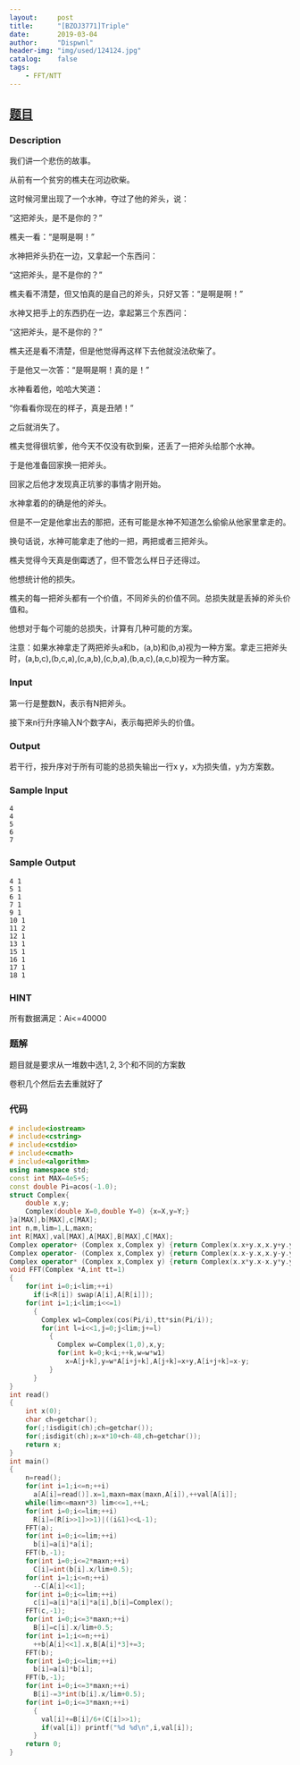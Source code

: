 ```yaml
---
layout:		post
title:		"[BZOJ3771]Triple"
date:		2019-03-04
author:		"Dispwnl"
header-img:	"img/used/124124.jpg"
catalog:	false
tags:
    - FFT/NTT
---
```


## [题目](https://lydsy.com/JudgeOnline/problem.php?id=3771)

### Description

我们讲一个悲伤的故事。

从前有一个贫穷的樵夫在河边砍柴。

这时候河里出现了一个水神，夺过了他的斧头，说：

“这把斧头，是不是你的？”

樵夫一看：“是啊是啊！”

水神把斧头扔在一边，又拿起一个东西问：

“这把斧头，是不是你的？”

樵夫看不清楚，但又怕真的是自己的斧头，只好又答：“是啊是啊！”

水神又把手上的东西扔在一边，拿起第三个东西问：

“这把斧头，是不是你的？”

樵夫还是看不清楚，但是他觉得再这样下去他就没法砍柴了。

于是他又一次答：“是啊是啊！真的是！”

水神看着他，哈哈大笑道：

“你看看你现在的样子，真是丑陋！”

之后就消失了。

樵夫觉得很坑爹，他今天不仅没有砍到柴，还丢了一把斧头给那个水神。

于是他准备回家换一把斧头。

回家之后他才发现真正坑爹的事情才刚开始。

水神拿着的的确是他的斧头。

但是不一定是他拿出去的那把，还有可能是水神不知道怎么偷偷从他家里拿走的。

换句话说，水神可能拿走了他的一把，两把或者三把斧头。

樵夫觉得今天真是倒霉透了，但不管怎么样日子还得过。

他想统计他的损失。

樵夫的每一把斧头都有一个价值，不同斧头的价值不同。总损失就是丢掉的斧头价值和。

他想对于每个可能的总损失，计算有几种可能的方案。

注意：如果水神拿走了两把斧头a和b，(a,b)和(b,a)视为一种方案。拿走三把斧头时，(a,b,c),(b,c,a),(c,a,b),(c,b,a),(b,a,c),(a,c,b)视为一种方案。

### Input

第一行是整数N，表示有N把斧头。

接下来n行升序输入N个数字Ai，表示每把斧头的价值。

### Output

若干行，按升序对于所有可能的总损失输出一行x y，x为损失值，y为方案数。


### Sample Input
```plain
4
4
5
6
7
```

### Sample Output
```plain
4 1
5 1
6 1
7 1
9 1
10 1
11 2
12 1
13 1
15 1
16 1
17 1
18 1
```
### HINT

所有数据满足：Ai<=40000

### 题解

题目就是要求从一堆数中选$1,2,3$个和不同的方案数

卷积几个然后去去重就好了

### 代码

```c++
# include<iostream>
# include<cstring>
# include<cstdio>
# include<cmath>
# include<algorithm>
using namespace std;
const int MAX=4e5+5;
const double Pi=acos(-1.0);
struct Complex{
	double x,y;
	Complex(double X=0,double Y=0) {x=X,y=Y;}
}a[MAX],b[MAX],c[MAX];
int n,m,lim=1,L,maxn;
int R[MAX],val[MAX],A[MAX],B[MAX],C[MAX];
Complex operator+ (Complex x,Complex y) {return Complex(x.x+y.x,x.y+y.y);}
Complex operator- (Complex x,Complex y) {return Complex(x.x-y.x,x.y-y.y);}
Complex operator* (Complex x,Complex y) {return Complex(x.x*y.x-x.y*y.y,x.y*y.x+x.x*y.y);}
void FFT(Complex *A,int tt=1)
{
	for(int i=0;i<lim;++i)
	  if(i<R[i]) swap(A[i],A[R[i]]);
	for(int i=1;i<lim;i<<=1)
	  {
		Complex w1=Complex(cos(Pi/i),tt*sin(Pi/i));
		for(int l=i<<1,j=0;j<lim;j+=l)
		  {
			Complex w=Complex(1,0),x,y;
			for(int k=0;k<i;++k,w=w*w1)
			  x=A[j+k],y=w*A[i+j+k],A[j+k]=x+y,A[i+j+k]=x-y;
		  }
	  }
}
int read()
{
	int x(0);
	char ch=getchar();
	for(;!isdigit(ch);ch=getchar());
	for(;isdigit(ch);x=x*10+ch-48,ch=getchar());
	return x;
}
int main()
{
	n=read();
	for(int i=1;i<=n;++i)
	  a[A[i]=read()].x=1,maxn=max(maxn,A[i]),++val[A[i]];
	while(lim<=maxn*3) lim<<=1,++L;
	for(int i=0;i<=lim;++i)
	  R[i]=(R[i>>1]>>1)|((i&1)<<L-1);
	FFT(a);
	for(int i=0;i<=lim;++i)
	  b[i]=a[i]*a[i];
	FFT(b,-1);
	for(int i=0;i<=2*maxn;++i)
	  C[i]=int(b[i].x/lim+0.5);
	for(int i=1;i<=n;++i)
	  --C[A[i]<<1];
	for(int i=0;i<=lim;++i)
	  c[i]=a[i]*a[i]*a[i],b[i]=Complex();
	FFT(c,-1);
	for(int i=0;i<=3*maxn;++i)
	  B[i]=c[i].x/lim+0.5;
	for(int i=1;i<=n;++i)
	  ++b[A[i]<<1].x,B[A[i]*3]+=3;
	FFT(b);
	for(int i=0;i<=lim;++i)
	  b[i]=a[i]*b[i];
	FFT(b,-1);
	for(int i=0;i<=3*maxn;++i)
	  B[i]-=3*int(b[i].x/lim+0.5);
	for(int i=0;i<=3*maxn;++i)
	  {
		val[i]+=B[i]/6+(C[i]>>1);
		if(val[i]) printf("%d %d\n",i,val[i]);
	  }
	return 0;
}
```

